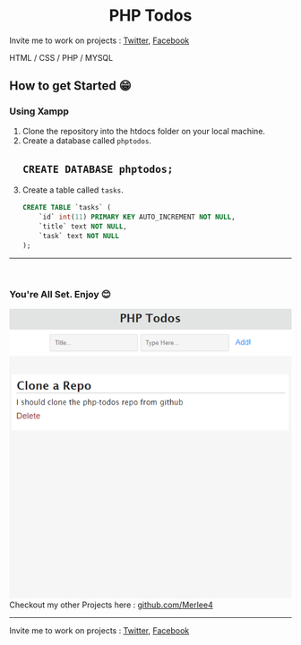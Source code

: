 <h1 align="center">PHP Todos</h1>

Invite me to work on projects : [Twitter](https://twitter.com/Merlee4t), [Facebook](https://facebook.com/Merlee4t)

HTML / CSS / PHP / MYSQL
## How to get Started 😁
###  Using Xampp
1. Clone the repository into the htdocs folder on your local machine.
2. Create a database called `phptodos`.
    ## `CREATE DATABASE phptodos;`
3. Create a table called `tasks`.
    ```sql
    CREATE TABLE `tasks` (
        `id` int(11) PRIMARY KEY AUTO_INCREMENT NOT NULL,
        `title` text NOT NULL,
        `task` text NOT NULL
    );
    ```
---

<br/>

### You're All Set. Enjoy 😊
   ![PHP Todos Screenshot](./screenshot.png)
Checkout my other Projects here : [github.com/Merlee4](https://github.com/Merlee4)
<br/>
___
Invite me to work on projects : [Twitter](https://twitter.com/Merlee4t), [Facebook](https://facebook.com/Merlee4t)
<br/>
### 

